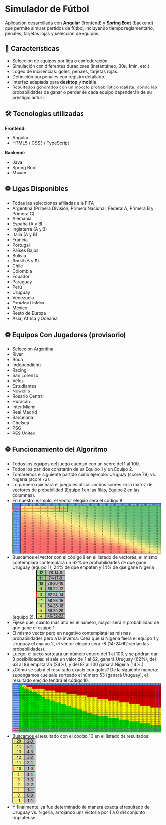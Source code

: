 # Simulador de Fútbol

Aplicación desarrollada con **Angular** (frontend) y **Spring Boot** (backend) que permite simular partidos de fútbol, incluyendo tiempo reglamentario, penales, tarjetas rojas y selección de equipos.

## 🚀 Características

- Selección de equipos por liga o confederación.
- Simulación con diferentes duraciones (instantáneo, 30s, 1min, etc.).
- Logeo de incidencias: goles, penales, tarjetas rojas.
- Definición por penales con registro detallado.
- Interfaz adaptada para **desktop** y **mobile**.
- Resultados generados con un modelo probabilístico realista, donde las probabilidades de ganar o perder de cada equipo dependerán de su prestigio actual.

## 🛠️ Tecnologías utilizadas

**Frontend:**
- Angular
- HTML5 / CSS3 / TypeScript

**Backend:**
- Java
- Spring Boot
- Maven

## ⚽ Ligas Disponibles

- Todas las selecciones afiliadas a la FIFA
- Argentina (Primera División, Primera Nacional, Federal A, Primera B y Primera C)
- Alemania
- España (A y B)
- Inglaterra (A y B)
- Italia (A y B)
- Francia
- Portugal
- Países Bajos
- Bolivia
- Brasil (A y B)
- Chile
- Colombia
- Ecuador
- Paraguay
- Perú
- Uruguay
- Venezuela
- Estados Unidos
- México
- Resto de Europa
- Asia, África y Oceanía

## ⚽ Equipos Con Jugadores (provisorio)

- Selección Argentina
- River
- Boca
- Independiente
- Racing
- San Lorenzo
- Vélez
- Estudiantes
- Newell's
- Rosario Central
- Huracán
- Inter Miami
- Real Madrid
- Barcelona
- Chelsea
- PSG
- PES United

## ⚽ Funcionamiento del Algoritmo

- Todos los equipos del juego cuentan con un score del 1 al 100.
- Todos los partidos constarán de un Equipo 1 y un Equipo 2.
- Tomaremos el siguiente partido como ejemplo: Uruguay (score 79) vs. Nigeria (score 72).
- Lo primero que hará el juego es ubicar ambos scores en la matriz de vectores de probabilidad (Equipo 1 en las filas, Equipo 2 en las columnas).
- En nuestro ejemplo, el vector elegido será el código 8:
![Matriz de vectores](images/matriz_vectores.png)
- Buscamos el vector con el código 8 en el listado de vectores, el mismo contemplará contemplará un 62% de probabilidades de que gane Uruguay (equipo 1), 24% de que empaten y 14% de que gane Nigeria (equipo 2).
![Vector](images/vectores.png)
- Fíjese que, cuanto más alto es el número, mayor será la probabilidad de que gane el equipo 1
- El mismo vector pero en negativo contemplatá las mismas probabilidades pero a la inversa. Osea que si Nigeria fuera el equipo 1 y Uruguay el equipo 2, el vector elegido será -8 (14-24-62 serían las probabilidades).
- Luego, el juego sorteará un número entero del 1 al 100, y se podrán dar 3 posibilidades: si sale un valor del 1 al 62, ganará Uruguay (62%), del 63 al 86 empatarán (24%), y del 87 al 100 ganará Nigeria (14%.)
- ¿Cómo se sabrá el resultado exacto con goles? De la siguiente manera: supongamos que sale sorteado el número 53 (ganará Uruguay), el resultado elegido tendrá el código 10.
![Matriz de resultados](images/matriz_resultados.png)
- Buscamos el resultado con el código 10 en el listado de resultados:
![Resultados](images/resultados.png)
- Y finalmente, ya fue determinado de manera exacta el resultado de Uruguay vs. Nigeria, arrojando una victoria por 1 a 0 del conjunto rioplatense.